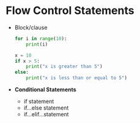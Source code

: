 # Flow Control Statements

- Block/clause
    
    ```python
    for i in range(10):
        print(i)
    
    x = 10
    if x > 5:
        print("x is greater than 5")
    else:
        print("x is less than or equal to 5")
    ```
    
- **Conditional Statements**
    - if statement
    - if…else statement
    - if…elif…statement